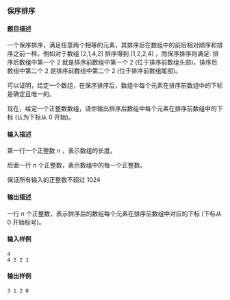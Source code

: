 ### 保序排序

#### 题目描述

一个保序排序，满足任意两个相等的元素，其排序后在数组中的前后相对顺序和排序之前一样。例如对于数组 [2,1,4,2] 排序得到 [1,2,2,4] ，而保序排序则满足: 排序后数组中第一个 $2$ 就是排序前数组中第一个 $2$ (位于排序前数组头部)，排序后数组中第二个 $2$ 是排序前数组中第二个 $2$ (位于排序前数组尾部)。

可以证明，给定一个数组，在保序排序后，数组中每个元素在排序前数组中的下标是确定且唯一的。

现在，给定一个正整数数组，请你输出排序后数组中每个元素在排序前数组中的下标 (认为下标从 $0$ 开始)。

#### 输入描述

第一行一个正整数 $n$ ，表示数组的长度。

后面一行 $n$ 个正整数，表示数组中的每一个正整数。

保证所有输入的正整数不超过 $1024$

#### 输出描述

一行 $n$ 个正整数，表示排序后的数组每个元素在排序前数组中对应的下标 (下标从 $0$ 开始标号)。

#### 输入样例

```
4
4 2 2 1
```

#### 输出样例

```
3 1 2 0
```
